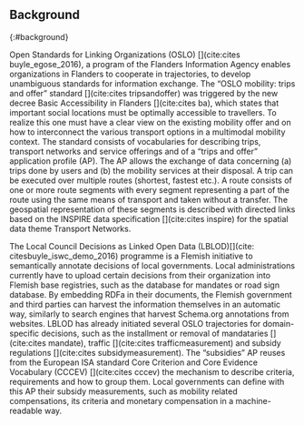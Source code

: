 ## Background
{:#background}

Open Standards for Linking Organizations (OSLO) [](cite:cites buyle_egose_2016), a program of the Flanders Information Agency enables organizations in Flanders to cooperate in trajectories, to develop unambiguous standards for information exchange. The “OSLO mobility: trips and offer” standard [](cite:cites tripsandoffer) was triggered by the new decree Basic Accessibility in Flanders [](cite:cites ba), which states that important social locations must be optimally accessible to travellers. To realize this one must have a clear view on the existing mobility offer and on how to interconnect the various transport options in a multimodal mobility context. The standard consists of vocabularies for describing trips, transport networks and service offerings and of a “trips and offer” application profile (AP). The AP allows the exchange of data concerning (a) trips done by users and (b) the mobility services at their disposal. A trip can be executed over multiple routes (shortest, fastest etc.). A route consists of one or more route segments with every segment representing a part of the route using the same means of transport and taken without a transfer. The geospatial representation of these segments is described with directed links based on the INSPIRE data specification [](cite:cites inspire) for the spatial data theme Transport Networks.

The Local Council Decisions as Linked Open Data (LBLOD)[](cite: citesbuyle_iswc_demo_2016) programme is a Flemish initiative to semantically annotate decisions of local governments. Local administrations currently have to upload certain decisions from their organization into Flemish base registries, such as the database for mandates or road sign database. By embedding RDFa in their documents, the Flemish government and third parties can harvest the information  themselves in an automatic way, similarly to search engines that harvest Schema.org annotations from websites. LBLOD has already initiated several OSLO trajectories for domain-specific decisions, such as the installment or removal of mandataries [](cite:cites mandate), traffic [](cite:cites trafficmeasurement) and subsidy regulations [](cite:cites subsidymeasurement). The “subsidies” AP reuses from the European ISA standard Core Criterion and Core Evidence Vocabulary (CCCEV) [](cite:cites cccev) the mechanism to describe criteria, requirements and how to group them. Local governments can define with this AP their subsidy measurements, such as mobility related compensations, its criteria and monetary compensation in a machine-readable way.


